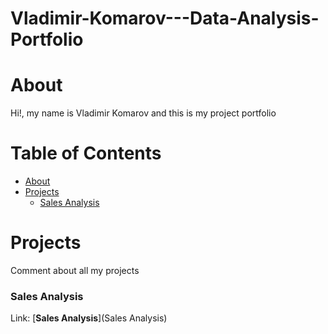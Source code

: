 # Vladimir-Komarov---Data-Analysis-Portfolio

# About 

Hi!, my name is Vladimir Komarov and this is my project portfolio 


# Table of Contents
- [About](#section-1)
- [Projects](#section-2)
  - [Sales Analysis](#subsection-21)
<!-- The rest of your content goes here -->


# Projects
 Comment about all my projects 
### Sales Analysis
   Link: [**Sales Analysis**](Sales Analysis)
